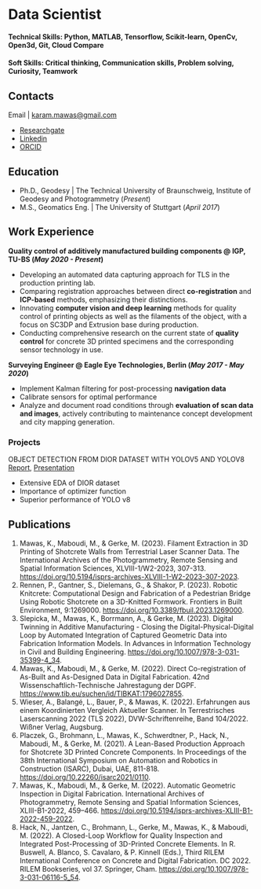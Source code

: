 # Data Scientist

#### Technical Skills: Python, MATLAB, Tensorflow, Scikit-learn, OpenCv, Open3d, Git, Cloud Compare
#### Soft Skills: Critical thinking, Communication skills, Problem solving, Curiosity, Teamwork

## Contacts
Email |  karam.mawas@gmail.com
- [Researchgate](https://www.researchgate.net/profile/Karam-Mawas)
- [Linkedin](https://www.linkedin.com/in/karam-mawas-6103aa98/?locale=en_US)
- [ORCID](https://orcid.org/0000-0002-8608-7578)

## Education
- Ph.D., Geodesy | The Technical University of Braunschweig, Institute of Geodesy and Photogrammetry (_Present_)								       		
- M.S., Geomatics Eng.	| The University of Stuttgart (_April 2017_)

## Work Experience
**Quality control of additively manufactured building components @ IGP, TU-BS (_May 2020 - Present_)**
- Developing an automated data capturing approach for TLS in the production printing lab.
- Comparing registration approaches between direct **co-registration** and **ICP-based** methods, emphasizing their distinctions.
- Innovating **computer vision and deep learning** methods for quality control of printing objects as well as the filaments of the object, with a focus on SC3DP and Extrusion base during production.
- Conducting comprehensive research on the current state of **quality control** for concrete 3D printed specimens and the corresponding sensor technology in use.


**Surveying Engineer @ Eagle Eye Technologies, Berlin (_May 2017 - May 2020_)**
- Implement Kalman filtering for post-processing **navigation data**
- Calibrate sensors for optimal performance
- Analyze and document road conditions through **evaluation of scan data and images**, 
actively contributing to maintenance concept development and city mapping generation. 


### Projects
OBJECT DETECTION FROM DIOR DATASET WITH YOLOV5 AND YOLOV8
[Report]([https://www.mdpi.com/1424-8220/22/8/3048](https://github.com/KaramMawas/Yolo_ObjectDetection/blob/main/Report_GroupE_Deep_Learning_Course_IGP_TUBS.pdf)https://github.com/KaramMawas/Yolo_ObjectDetection/blob/main/Report_GroupE_Deep_Learning_Course_IGP_TUBS.pdf), [Presentation](https://github.com/KaramMawas/Yolo_ObjectDetection/blob/main/DL_Final_Presentation.pdf)
- Extensive EDA of DIOR dataset
- Importance of optimizer function
- Superior performance of YOLO v8


## Publications
1. Mawas, K., Maboudi, M., & Gerke, M. (2023). Filament Extraction in 3D Printing of Shotcrete Walls from Terrestrial Laser Scanner Data. The International Archives of the Photogrammetry, Remote Sensing and Spatial Information Sciences, XLVIII-1/W2-2023, 307-313. https://doi.org/10.5194/isprs-archives-XLVIII-1-W2-2023-307-2023.
2. Rennen, P., Gantner, S., Dielemans, G., & Shakor, P. (2023). Robotic Knitcrete: Computational Design and Fabrication of a Pedestrian Bridge Using Robotic Shotcrete on a 3D-Knitted Formwork. Frontiers in Built Environment, 9:1269000. https://doi.org/10.3389/fbuil.2023.1269000.
3. Slepicka, M., Mawas, K., Borrmann, A., & Gerke, M. (2023). Digital Twinning in Additive Manufacturing - Closing the Digital-Physical-Digital Loop by Automated Integration of Captured Geometric Data into Fabrication Information Models. In Advances in Information Technology in Civil and Building Engineering. https://doi.org/10.1007/978-3-031-35399-4_34.
4. Mawas, K., Maboudi, M., & Gerke, M. (2022). Direct Co-registration of As-Built and As-Designed Data in Digital Fabrication. 42nd Wissenschaftlich-Technische Jahrestagung der DGPF. https://www.tib.eu/suchen/id/TIBKAT:1796027855.
5. Wieser, A., Balangé, L., Bauer, P., & Mawas, K. (2022). Erfahrungen aus einem Koordinierten Vergleich Aktueller Scanner. In Terrestrisches Laserscanning 2022 (TLS 2022), DVW-Schriftenreihe, Band 104/2022. Wißner Verlag, Augsburg.
6. Placzek, G., Brohmann, L., Mawas, K., Schwerdtner, P., Hack, N., Maboudi, M., & Gerke, M. (2021). A Lean-Based Production Approach for Shotcrete 3D Printed Concrete Components. In Proceedings of the 38th International Symposium on Automation and Robotics in Construction (ISARC), Dubai, UAE, 811-818. https://doi.org/10.22260/isarc2021/0110.
7. Mawas, K., Maboudi, M., & Gerke, M. (2022). Automatic Geometric Inspection in Digital Fabrication. International Archives of Photogrammetry, Remote Sensing and Spatial Information Sciences, XLIII-B1-2022, 459–466. https://doi.org/10.5194/isprs-archives-XLIII-B1-2022-459-2022.
8. Hack, N., Jantzen, C., Brohmann, L., Gerke, M., Mawas, K., & Maboudi, M. (2022). A Closed-Loop Workflow for Quality Inspection and Integrated Post-Processing of 3D-Printed Concrete Elements. In R. Buswell, A. Blanco, S. Cavalaro, & P. Kinnell (Eds.), Third RILEM International Conference on Concrete and Digital Fabrication. DC 2022. RILEM Bookseries, vol 37. Springer, Cham. https://doi.org/10.1007/978-3-031-06116-5_54.
